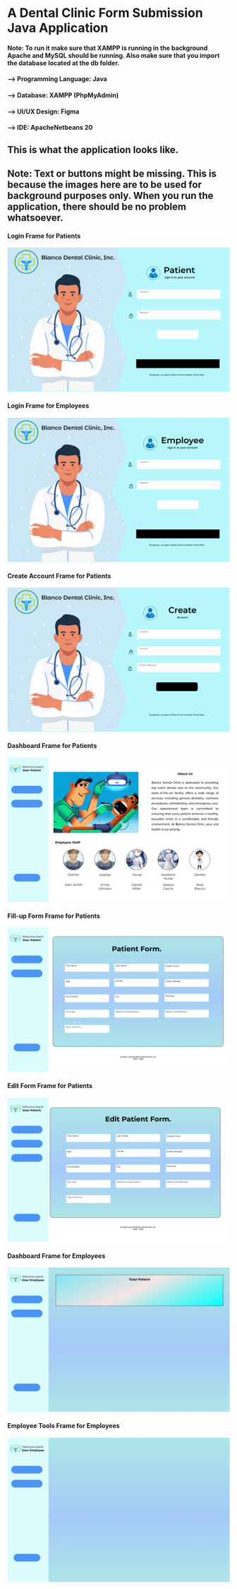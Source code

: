 # A Dental Clinic Form Submission Java Application

#### Note: To run it make sure that XAMPP is running in the background Apache and MySQL should be running. Also make sure that you import the database located at the db folder.

#### --> Programming Language: Java
#### --> Database: XAMPP (PhpMyAdmin)
#### --> UI/UX Design: Figma
#### --> IDE: ApacheNetbeans 20

## This is what the application looks like.
## Note: Text or buttons might be missing. This is because the images here are to be used for background purposes only. When you run the application, there should be no problem whatsoever.

#### Login Frame for Patients
<img src="src\dentalclinic-bg-frms\login-frm-patient.png" alt="Alt Text">

#### Login Frame for Employees
<img src="src\dentalclinic-bg-frms\login-frm-employee.png" alt="Alt Text">

#### Create Account Frame for Patients
<img src="src\dentalclinic-bg-frms\creat-acc-frm.png" alt="Alt Text">

#### Dashboard Frame for Patients
<img src="src\dentalclinic-bg-frms\patient-dashboard-frm.png" alt="Alt Text">

#### Fill-up Form Frame for Patients
<img src="src\dentalclinic-bg-frms\patient-fillup-form-frm.png" alt="Alt Text">

#### Edit Form Frame for Patients
<img src="src\dentalclinic-bg-frms\patient-edit-form-frm.png" alt="Alt Text">


#### Dashboard Frame for Employees
<img src="src\dentalclinic-bg-frms\employee-dashboard-frm.png" alt="Alt Text">

#### Employee Tools Frame for Employees
<img src="src\dentalclinic-bg-frms\employee-tools-dashboard-frm.png" alt="Alt Text">

